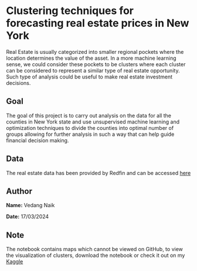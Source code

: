# Clustering techniques for forecasting real estate prices in New York

Real Estate is usually categorized into smaller regional pockets where the location determines the value of the asset. In a more machine learning sense, we could consider these pockets to be clusters where each cluster can be considered to represent a similar type of real estate opportunity. Such type of analysis could be useful to make real estate investment decisions. 

## Goal
The goal of this project is to carry out analysis on the data for all the counties in New York state and use unsupervised machine learning and optimization techniques to divide the counties into optimal number of groups allowing for further analysis in such a way that can help guide financial decision making.

## Data
The real estate data has been provided by Redfin and can be accessed [here](https://www.redfin.com/news/data-center/)

## Author
**Name:** Vedang Naik

**Date:** 17/03/2024

## Note
The notebook contains maps which cannot be viewed on GitHub, to view the visualization of clusters, download the notebook or check it out on my [Kaggle](https://www.kaggle.com/code/vedangnaik/real-estate-ny/notebook)
